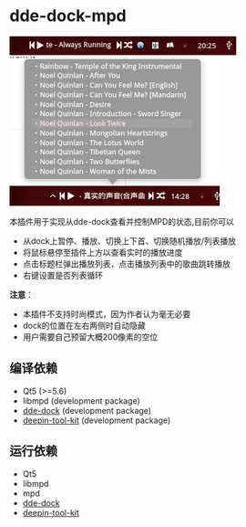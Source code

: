 # dde-dock-mpd

![screenshot](https://raw.githubusercontent.com/linusboyle/dde-dock-mpd/master/img/showcase.png)
![screenshot](https://raw.githubusercontent.com/linusboyle/dde-dock-mpd/master/img/showcase2.png)

本插件用于实现从dde-dock查看并控制MPD的状态,目前你可以

- 从dock上暂停、播放、切换上下首、切换随机播放/列表播放
- 将鼠标悬停至插件上方以查看实时的播放进度
- 点击标题栏弹出播放列表，点击播放列表中的歌曲跳转播放
- 右键设置是否列表循环

**注意**：

- 本插件不支持时尚模式，因为作者认为毫无必要
- dock的位置在左右两侧时自动隐藏
- 用户需要自己预留大概200像素的空位

## 编译依赖 
- Qt5 (>=5.6)
- libmpd (development package)
- [dde-dock](https://github.com/linuxdeepin/dde-dock) (development package)
- [deepin-tool-kit](https://github.com/linuxdeepin/deepin-tool-kit) (development package)

## 运行依赖
- Qt5
- libmpd
- mpd
- [dde-dock](https://github.com/linuxdeepin/dde-dock) 
- [deepin-tool-kit](https://github.com/linuxdeepin/deepin-tool-kit)

